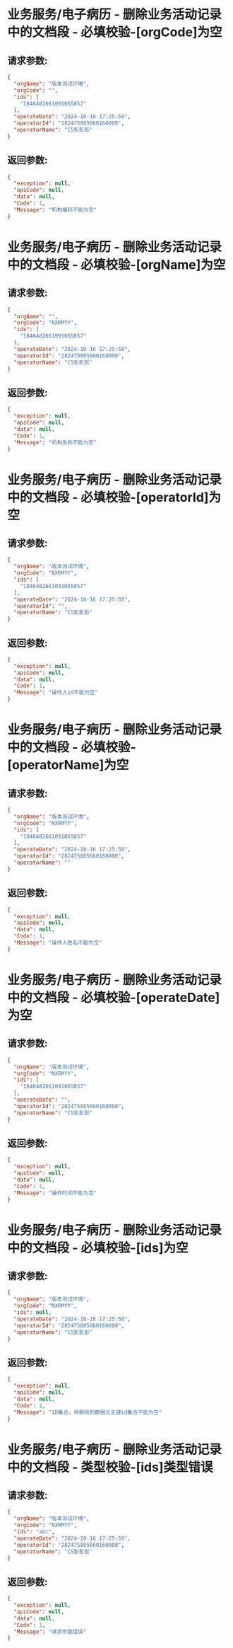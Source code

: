 
# 业务服务/电子病历 - 删除业务活动记录中的文档段 - 必填校验-[orgCode]为空
## 请求参数:
``` json
{
  "orgName": "版本测试环境",
  "orgCode": "",
  "ids": [
    "1846482661091065857"
  ],
  "operateDate": "2024-10-16 17:25:58",
  "operatorId": "282475805660160000",
  "operatorName": "CS彭彭彭"
}
```
## 返回参数:
``` json
{
  "exception": null,
  "apiCode": null,
  "data": null,
  "Code": 1,
  "Message": "机构编码不能为空"
}
```
# 业务服务/电子病历 - 删除业务活动记录中的文档段 - 必填校验-[orgName]为空
## 请求参数:
``` json
{
  "orgName": "",
  "orgCode": "NXRMYY",
  "ids": [
    "1846482661091065857"
  ],
  "operateDate": "2024-10-16 17:25:58",
  "operatorId": "282475805660160000",
  "operatorName": "CS彭彭彭"
}
```
## 返回参数:
``` json
{
  "exception": null,
  "apiCode": null,
  "data": null,
  "Code": 1,
  "Message": "机构名称不能为空"
}
```
# 业务服务/电子病历 - 删除业务活动记录中的文档段 - 必填校验-[operatorId]为空
## 请求参数:
``` json
{
  "orgName": "版本测试环境",
  "orgCode": "NXRMYY",
  "ids": [
    "1846482661091065857"
  ],
  "operateDate": "2024-10-16 17:25:58",
  "operatorId": "",
  "operatorName": "CS彭彭彭"
}
```
## 返回参数:
``` json
{
  "exception": null,
  "apiCode": null,
  "data": null,
  "Code": 1,
  "Message": "操作人id不能为空"
}
```
# 业务服务/电子病历 - 删除业务活动记录中的文档段 - 必填校验-[operatorName]为空
## 请求参数:
``` json
{
  "orgName": "版本测试环境",
  "orgCode": "NXRMYY",
  "ids": [
    "1846482661091065857"
  ],
  "operateDate": "2024-10-16 17:25:58",
  "operatorId": "282475805660160000",
  "operatorName": ""
}
```
## 返回参数:
``` json
{
  "exception": null,
  "apiCode": null,
  "data": null,
  "Code": 1,
  "Message": "操作人姓名不能为空"
}
```
# 业务服务/电子病历 - 删除业务活动记录中的文档段 - 必填校验-[operateDate]为空
## 请求参数:
``` json
{
  "orgName": "版本测试环境",
  "orgCode": "NXRMYY",
  "ids": [
    "1846482661091065857"
  ],
  "operateDate": "",
  "operatorId": "282475805660160000",
  "operatorName": "CS彭彭彭"
}
```
## 返回参数:
``` json
{
  "exception": null,
  "apiCode": null,
  "data": null,
  "Code": 1,
  "Message": "操作时间不能为空"
}
```
# 业务服务/电子病历 - 删除业务活动记录中的文档段 - 必填校验-[ids]为空
## 请求参数:
``` json
{
  "orgName": "版本测试环境",
  "orgCode": "NXRMYY",
  "ids": null,
  "operateDate": "2024-10-16 17:25:58",
  "operatorId": "282475805660160000",
  "operatorName": "CS彭彭彭"
}
```
## 返回参数:
``` json
{
  "exception": null,
  "apiCode": null,
  "data": null,
  "Code": 1,
  "Message": "ID集合，待删除的数据元主键id集合不能为空"
}
```
# 业务服务/电子病历 - 删除业务活动记录中的文档段 - 类型校验-[ids]类型错误
## 请求参数:
``` json
{
  "orgName": "版本测试环境",
  "orgCode": "NXRMYY",
  "ids": "abc",
  "operateDate": "2024-10-16 17:25:58",
  "operatorId": "282475805660160000",
  "operatorName": "CS彭彭彭"
}
```
## 返回参数:
``` json
{
  "exception": null,
  "apiCode": null,
  "data": null,
  "Code": 1,
  "Message": "请求参数错误"
}
```